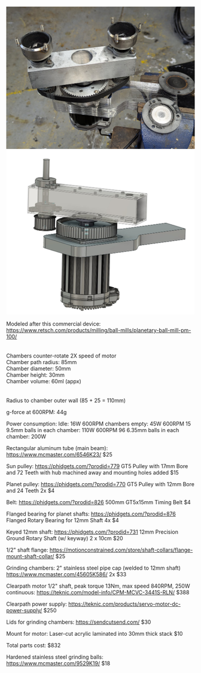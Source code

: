 ![Planetary ball mill photo](./planetary_ball_mill.jpg?raw=true "Planetary Ball Mill")<br>
![Planetary ball mill CAD](./ball_mill_CAD.jpg?raw=true "Planetary Ball Mill CAD")

Modeled after this commercial device:  https://www.retsch.com/products/milling/ball-mills/planetary-ball-mill-pm-100/<br>
<br><br>
Chambers counter-rotate 2X speed of motor<br>
Chamber path radius: 85mm<br>
Chamber diameter: 50mm<br>
Chamber height: 30mm<br>
Chamber volume:  60ml (appx)<br>
<br><br>
Radius to chamber outer wall (85 + 25 =  110mm)

g-force at 600RPM:  44g


Power consumption:
Idle: 16W
600RPM chambers empty: 45W
600RPM 15 9.5mm balls in each chamber:  110W
600RPM 96 6.35mm balls in each chamber:  200W







Rectangular aluminum tube (main beam):  https://www.mcmaster.com/6546K23/  $25

Sun pulley:  https://phidgets.com/?prodid=779   GT5 Pulley with 17mm Bore and 72 Teeth  with hub machined away and mounting holes added  $15

Planet pulley: https://phidgets.com/?prodid=770 GT5 Pulley with 12mm Bore and 24 Teeth  2x $4

Belt:  https://phidgets.com/?prodid=826  500mm GT5x15mm Timing Belt  $4

Flanged bearing for planet shafts: https://phidgets.com/?prodid=876  Flanged Rotary Bearing for 12mm Shaft  4x $4

Keyed 12mm shaft: https://phidgets.com/?prodid=731  12mm Precision Ground Rotary Shaft (w/ keyway)   2 x 10cm  $20

1/2" shaft flange:  https://motionconstrained.com/store/shaft-collars/flange-mount-shaft-collar/   $25

Grinding chambers:  2" stainless steel pipe cap (welded to 12mm shaft)  https://www.mcmaster.com/45605K586/   2x $33

Clearpath motor 1/2" shaft,  peak torque 13Nm, max speed 840RPM, 250W continuous: https://teknic.com/model-info/CPM-MCVC-3441S-RLN/   $388

Clearpath power supply:  https://teknic.com/products/servo-motor-dc-power-supply/  $250

Lids for grinding chambers:  https://sendcutsend.com/  $30

Mount for motor:  Laser-cut acrylic laminated into 30mm thick stack  $10



Total parts cost:  $832


Hardened stainless steel grinding balls:  https://www.mcmaster.com/9529K19/  $18

